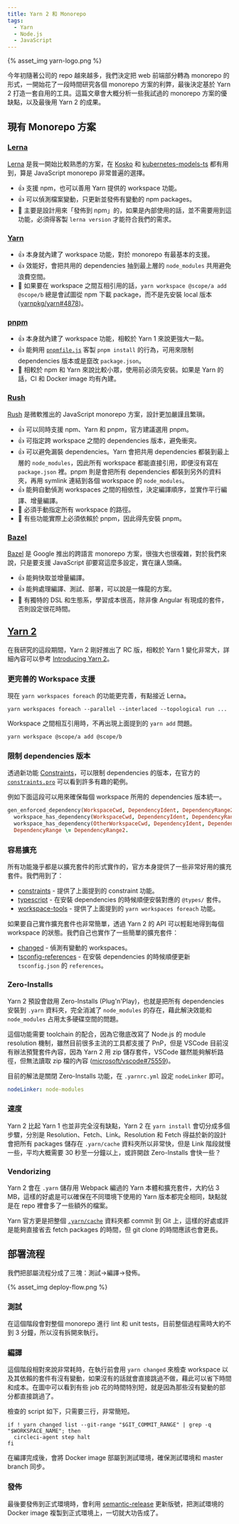 ```yaml
---
title: Yarn 2 和 Monorepo
tags:
  - Yarn
  - Node.js
  - JavaScript
---
```

{% asset_img yarn-logo.png %}

今年初隨著公司的 repo 越來越多，我們決定把 web 前端部分轉為 monorepo 的形式，一開始花了一段時間研究各個 monorepo 方案的利弊，最後決定基於 Yarn 2 打造一套自用的工具。這篇文章會大概分析一些我試過的 monorepo 方案的優缺點，以及最後用 Yarn 2 的成果。

<!-- more -->

## 現有 Monorepo 方案

### [Lerna]

[Lerna] 是我一開始比較熟悉的方案，在 [Kosko](https://github.com/tommy351/kosko/) 和 [kubernetes-models-ts](https://github.com/tommy351/kubernetes-models-ts/) 都有用到，算是 JavaScript monorepo 非常普遍的選擇。

* 👍 支援 npm，也可以善用 Yarn 提供的 workspace 功能。
* 👍 可以偵測檔案變動，只更新並發佈有變動的 npm packages。
* 💩 主要是設計用來「發佈到 npm」的，如果是內部使用的話，並不需要用到這功能，必須得客製 `lerna version` 才能符合我們的需求。

### [Yarn]

* 👍 本身就內建了 workspace 功能，對於 monorepo 有最基本的支援。
* 👍 效能好，會把共用的 dependencies 抽到最上層的 `node_modules` 共用避免浪費空間。
* 💩 如果要在 workspace 之間互相引用的話，`yarn workspace @scope/a add @scope/b` 總是會試圖從 npm 下載 package，而不是先安裝 local 版本 ([yarnpkg/yarn#4878](https://github.com/yarnpkg/yarn/issues/4878))。

### [pnpm]

* 👍 本身就內建了 workspace 功能，相較於 Yarn 1 來說更強大一點。
* 👍 能夠用 [`pnpmfile.js`](https://pnpm.js.org/en/pnpmfile) 客製 `pnpm install` 的行為，可用來限制 dependencies 版本或是竄改 `package.json`。
* 💩 相較於 npm 和 Yarn 來說比較小眾，使用前必須先安裝。如果是 Yarn 的話，CI 和 Docker image 均有內建。

### [Rush]

[Rush] 是微軟推出的 JavaScript monorepo 方案，設計更加嚴謹且繁瑣。

* 👍 可以同時支援 npm、Yarn 和 pnpm，官方建議選用 pnpm。
* 👍 可指定跨 workspace 之間的 dependencies 版本，避免衝突。
* 👍 可以避免漏裝 dependencies。Yarn 會把共用 dependencies 都裝到最上層的 `node_modules`，因此所有 workspace 都能直接引用，即便沒有寫在 `package.json` 裡。pnpm 則是會把所有 dependencies 都裝到另外的資料夾，再用 symlink 連結到各個 workspace 的 `node_modules`。
* 👍 能夠自動偵測 workspaces 之間的相依性，決定編譯順序，並實作平行編譯、增量編譯。
* 💩 必須手動指定所有 workspace 的路徑。
* 💩 有些功能實際上必須依賴於 pnpm，因此得先安裝 pnpm。

### [Bazel]

[Bazel] 是 Google 推出的跨語言 monorepo 方案，很強大也很複雜，對於我們來說，只是要支援 JavaScript 卻要寫這麼多設定，實在讓人頭痛。

* 👍 能夠快取並增量編譯。
* 👍 能夠處理編譯、測試、部署，可以說是一條龍的方案。
* 💩 有獨特的 DSL 和生態系，學習成本很高，除非像 Angular 有現成的套件，否則設定很花時間。

## [Yarn 2]

在我研究的這段期間，Yarn 2 剛好推出了 RC 版，相較於 Yarn 1 變化非常大，詳細內容可以參考 [Introducing Yarn 2](https://dev.to/arcanis/introducing-yarn-2-4eh1)。

### 更完善的 Workspace 支援

現在 `yarn workspaces foreach` 的功能更完善，有點接近 Lerna。

```shell
yarn workspaces foreach --parallel --interlaced --topological run ...
```

Workspace 之間相互引用時，不再出現上面提到的 `yarn add` 問題。

```shell
yarn workspace @scope/a add @scope/b
```

### 限制 dependencies 版本

透過新功能 [Constraints](https://yarnpkg.com/features/constraints)，可以限制 dependencies 的版本，在官方的 [`constraints.pro`](https://github.com/yarnpkg/berry/blob/master/constraints.pro) 可以看到許多有趣的範例。

例如下面這段可以用來確保每個 workspace 所用的 dependencies 版本統一。

```prolog
gen_enforced_dependency(WorkspaceCwd, DependencyIdent, DependencyRange2, DependencyType) :-
  workspace_has_dependency(WorkspaceCwd, DependencyIdent, DependencyRange, DependencyType),
  workspace_has_dependency(OtherWorkspaceCwd, DependencyIdent, DependencyRange2, DependencyType2),
  DependencyRange \= DependencyRange2.
```

### 容易擴充

所有功能幾乎都是以擴充套件的形式實作的，官方本身提供了一些非常好用的擴充套件。我們用到了：

* [constraints](https://github.com/yarnpkg/berry/tree/master/packages/plugin-constraints) - 提供了上面提到的 constraint 功能。
* [typescript](https://github.com/yarnpkg/berry/tree/master/packages/plugin-typescript) - 在安裝 dependencies 的時候順便安裝對應的 `@types/` 套件。
* [workspace-tools](https://github.com/yarnpkg/berry/tree/master/packages/plugin-workspace-tools) - 提供了上面提到的 `yarn workspaces foreach` 功能。

如果要自己實作擴充套件也非常簡單，透過 Yarn 2 的 API 可以輕鬆地得到每個 workspace 的狀態。我們自己也實作了一些簡單的擴充套件：

* [changed](https://github.com/Dcard/yarn-plugins/tree/master/packages/changed) - 偵測有變動的 workspaces。
* [tsconfig-references](https://github.com/Dcard/yarn-plugins/tree/master/packages/tsconfig-references) - 在安裝 dependencies 的時候順便更新 `tsconfig.json` 的 `references`。

### Zero-Installs

Yarn 2 預設會啟用 Zero-Installs (Plug'n'Play)，也就是把所有 dependencies 安裝到 `.yarn` 資料夾，完全消滅了 `node_modules` 的存在，藉此解決效能和 `node_modules` 占用太多硬碟空間的問題。

這個功能需要 toolchain 的配合，因為它徹底改寫了 Node.js 的 module resolution 機制，雖然目前很多主流的工具都支援了 PnP，但是 VSCode 目前沒有辦法預覽套件內容，因為 Yarn 2 用 zip 儲存套件，VSCode 雖然能夠解析路徑，但無法讀取 zip 檔的內容 ([microsoft/vscode#75559](https://github.com/microsoft/vscode/issues/75559))。

目前的解法是關閉 Zero-Installs 功能，在 `.yarnrc.yml` 設定 `nodeLinker` 即可。

```yaml
nodeLinker: node-modules
```

### 速度

Yarn 2 比起 Yarn 1 也並非完全沒有缺點，Yarn 2 在 `yarn install` 會切分成多個步驟，分別是 Resolution、Fetch、Link。Resolution 和 Fetch 得益於新的設計會把所有 packages 儲存在 `.yarn/cache` 資料夾所以非常快，但是 Link 階段就慢一些，平均大概需要 30 秒至一分鐘以上，或許開啟 Zero-Installs 會快一些？

### Vendorizing

Yarn 2 會在 `.yarn` 儲存用 Webpack 編過的 Yarn 本體和擴充套件，大約佔 3 MB，這樣的好處是可以確保在不同環境下使用的 Yarn 版本都完全相同，缺點就是在 repo 裡會多了一些額外的檔案。

Yarn 官方更是把整個 [`.yarn/cache`](https://github.com/yarnpkg/berry/tree/master/.yarn/cache) 資料夾都 commit 到 Git 上，這樣的好處或許是能夠直接省去 fetch packages 的時間，但 git clone 的時間應該也會更長。

## 部署流程

我們把部屬流程分成了三塊：測試→編譯→發佈。

{% asset_img deploy-flow.png %}

### 測試

在這個階段會對整個 monorepo 進行 lint 和 unit tests，目前整個過程需時大約不到 3 分鐘，所以沒有拆開來執行。

### 編譯

這個階段相對來說非常耗時，在執行前會用 `yarn changed` 來檢查 workspace 以及其依賴的套件有沒有變動，如果沒有的話就會直接跳過不做，藉此可以省下時間和成本。在圖中可以看到有些 job 花的時間特別短，就是因為那些沒有變動的部分都直接跳過了。

檢查的 script 如下，只需要三行，非常簡短。

```shell
if ! yarn changed list --git-range "$GIT_COMMIT_RANGE" | grep -q "$WORKSPACE_NAME"; then
  circleci-agent step halt
fi
```

在編譯完成後，會將 Docker image 部屬到測試環境，確保測試環境和 master branch 同步。

### 發佈

最後要發佈到正式環境時，會利用 [semantic-release] 更新版號，把測試環境的 Docker image 複製到正式環境上，一切就大功告成了。

[Lerna]: https://lerna.js.org/
[Yarn]: https://classic.yarnpkg.com/
[pnpm]: https://pnpm.js.org/
[Rush]: https://rushjs.io/
[Bazel]: https://bazel.build/
[Yarn 2]: https://yarnpkg.com/
[semantic-release]: https://semantic-release.gitbook.io/semantic-release/
